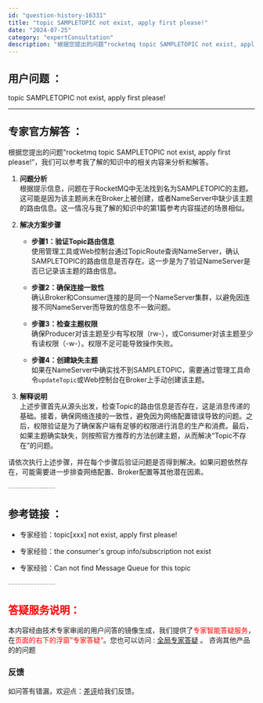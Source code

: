 ```yaml
---
id: "question-history-16331"
title: "topic SAMPLETOPIC not exist, apply first please!"
date: "2024-07-25"
category: "expertConsultation"
description: "根据您提出的问题“rocketmq topic SAMPLETOPIC not exist, apply first please!”，我们可以参考我了解的知识中的相关内容来分析和解答。1. **问题分析**     根据提示信息，问题在于RocketMQ中无法找到名为SAMPLETOPIC的主题。"
---
```


## 用户问题 ： 
 topic SAMPLETOPIC not exist, apply first please!  

---------------
## 专家官方解答 ：

根据您提出的问题“rocketmq topic SAMPLETOPIC not exist, apply first please!”，我们可以参考我了解的知识中的相关内容来分析和解答。

1. **问题分析**  
   根据提示信息，问题在于RocketMQ中无法找到名为SAMPLETOPIC的主题。这可能是因为该主题尚未在Broker上被创建，或者NameServer中缺少该主题的路由信息。这一情况与我了解的知识中的第1篇参考内容描述的场景相似。

2. **解决方案步骤**  
   - **步骤1：验证Topic路由信息**  
     使用管理工具或Web控制台通过TopicRoute查询NameServer，确认SAMPLETOPIC的路由信息是否存在。这一步是为了验证NameServer是否已记录该主题的路由信息。

   - **步骤2：确保连接一致性**  
     确认Broker和Consumer连接的是同一个NameServer集群，以避免因连接不同NameServer而导致的信息不一致问题。

   - **步骤3：检查主题权限**  
     确保Producer对该主题至少有写权限（rw-），或Consumer对该主题至少有读权限（-w-）。权限不足可能导致操作失败。

   - **步骤4：创建缺失主题**  
     如果在NameServer中确实找不到SAMPLETOPIC，需要通过管理工具命令`updateTopic`或Web控制台在Broker上手动创建该主题。

3. **解释说明**  
   上述步骤首先从源头出发，检查Topic的路由信息是否存在，这是消息传递的基础。接着，确保网络连接的一致性，避免因为网络配置错误导致的问题。之后，权限验证是为了确保客户端有足够的权限进行消息的生产和消费。最后，如果主题确实缺失，则按照官方推荐的方法创建主题，从而解决“Topic不存在”的问题。

请依次执行上述步骤，并在每个步骤后验证问题是否得到解决。如果问题依然存在，可能需要进一步排查网络配置、Broker配置等其他潜在因素。


<font color="#949494">---------------</font> 


## 参考链接 ：

* 专家经验：topic[xxx] not exist, apply first please! 
 
 * 专家经验：the consumer's group info/subscription not exist 
 
 * 专家经验：Can not find Message Queue for this topic 


 <font color="#949494">---------------</font> 
 


## <font color="#FF0000">答疑服务说明：</font> 

本内容经由技术专家审阅的用户问答的镜像生成，我们提供了<font color="#FF0000">专家智能答疑服务</font>，在<font color="#FF0000">页面的右下的浮窗”专家答疑“</font>。您也可以访问 : [全局专家答疑](https://answer.opensource.alibaba.com/docs/intro) 。 咨询其他产品的的问题

### 反馈
如问答有错漏，欢迎点：[差评](https://ai.nacos.io/user/feedbackByEnhancerGradePOJOID?enhancerGradePOJOId=16357)给我们反馈。
